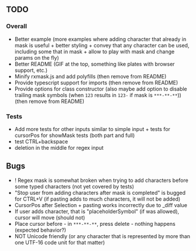 ## TODO
### Overall
* Better example (more examples where adding character that already in mask is useful + better styling + convey that any character can be used, including some that in mask + allow to play with mask and change params on the fly)
* Better README (GIF at the top, something like plates with browser support, etc.)
* Minify rxmask.js and add polyfills (then remove from README)
* Provide typescript support for imports (then remove from README)
* Provide options for class constructor (also maybe add option to disable trailing mask symbols (when `123` results in `123-` if mask is `***-**-**`)) (then remove from README)
### Tests
* Add more tests for other inputs similar to simple input + tests for cursorPos for showMask tests (both part and full)
* test CTRL+backspace
* deletion in the middle for regex input

## Bugs
* ! Regex mask is somewhat broken when trying to add characters before some typed characters (not yet covered by tests)
* "Stop user from adding characters after mask is completed" is bugged for CTRL+V (if pasting adds to much characters, it will not be added)
* CursorPos after Selection + pasting works incorrectly due to _diff value
* If user adds character, that is "placeholderSymbol" (if was allowed), cursor will move (should not)
* Place cursor before - in `***-**-**`, press delete - nothing happens (expected behavior?)
* NOT Unicode friendly (or any character that is represented by more than one UTF-16 code unit for that matter)